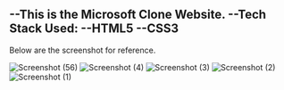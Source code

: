 --This is the Microsoft Clone Website.
--Tech Stack Used:
--HTML5
--CSS3
--

Below are the screenshot for reference.

![Screenshot (56)](https://github.com/akdwivedi-explorer/Microsoft-Clone/assets/148251314/29188bc7-0c28-4052-8362-63b487a98fbe)
![Screenshot (4)](https://github.com/akdwivedi-explorer/Microsoft-Clone/assets/148251314/84a75464-7849-48b2-b898-7cfeba857732)
![Screenshot (3)](https://github.com/akdwivedi-explorer/Microsoft-Clone/assets/148251314/1d4d851c-c8b5-453e-8fe2-0a9f3a868268)
![Screenshot (2)](https://github.com/akdwivedi-explorer/Microsoft-Clone/assets/148251314/7851d338-a135-4864-9121-525df54f8c85)
![Screenshot (1)](https://github.com/akdwivedi-explorer/Microsoft-Clone/assets/148251314/3618ac0a-0051-4ae2-b5af-b55d94b419b9)
